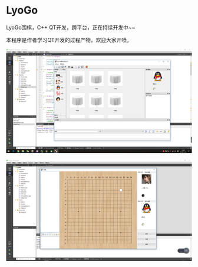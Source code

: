 # LyoGo
LyoGo围棋，C++ QT开发，跨平台，正在持续开发中~~

本程序是作者学习QT开发的过程产物，欢迎大家开喷。

![image](https://github.com/AndrewChien/LyoGo/blob/master/QQ%E6%88%AA%E5%9B%BE20181116134625.png)


![image](https://github.com/AndrewChien/LyoGo/blob/master/QQ%E6%88%AA%E5%9B%BE20181120093420.png)
